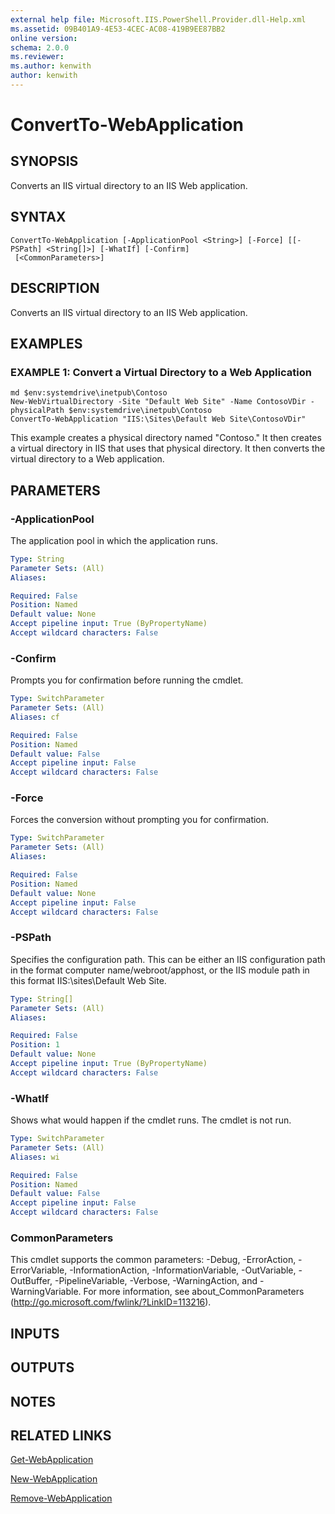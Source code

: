 ```yaml
---
external help file: Microsoft.IIS.PowerShell.Provider.dll-Help.xml
ms.assetid: 09B401A9-4E53-4CEC-AC08-419B9EE87BB2
online version: 
schema: 2.0.0
ms.reviewer:
ms.author: kenwith
author: kenwith
---
```


# ConvertTo-WebApplication

## SYNOPSIS
Converts an IIS virtual directory to an IIS Web application.

## SYNTAX

```
ConvertTo-WebApplication [-ApplicationPool <String>] [-Force] [[-PSPath] <String[]>] [-WhatIf] [-Confirm]
 [<CommonParameters>]
```

## DESCRIPTION
Converts an IIS virtual directory to an IIS Web application.

## EXAMPLES

### EXAMPLE 1: Convert a Virtual Directory to a Web Application
```
md $env:systemdrive\inetpub\Contoso
New-WebVirtualDirectory -Site "Default Web Site" -Name ContosoVDir -physicalPath $env:systemdrive\inetpub\Contoso 
ConvertTo-WebApplication "IIS:\Sites\Default Web Site\ContosoVDir"
```

This example creates a physical directory named "Contoso." It then creates a virtual directory in IIS that uses that physical directory.
It then converts the virtual directory to a Web application.

## PARAMETERS

### -ApplicationPool
The application pool in which the application runs.

```yaml
Type: String
Parameter Sets: (All)
Aliases: 

Required: False
Position: Named
Default value: None
Accept pipeline input: True (ByPropertyName)
Accept wildcard characters: False
```

### -Confirm
Prompts you for confirmation before running the cmdlet.

```yaml
Type: SwitchParameter
Parameter Sets: (All)
Aliases: cf

Required: False
Position: Named
Default value: False
Accept pipeline input: False
Accept wildcard characters: False
```

### -Force
Forces the conversion without prompting you for confirmation.

```yaml
Type: SwitchParameter
Parameter Sets: (All)
Aliases: 

Required: False
Position: Named
Default value: None
Accept pipeline input: False
Accept wildcard characters: False
```

### -PSPath
Specifies the configuration path.
This can be either an IIS configuration path in the format computer name/webroot/apphost, or the IIS module path in this format IIS:\sites\Default Web Site.

```yaml
Type: String[]
Parameter Sets: (All)
Aliases: 

Required: False
Position: 1
Default value: None
Accept pipeline input: True (ByPropertyName)
Accept wildcard characters: False
```

### -WhatIf
Shows what would happen if the cmdlet runs.
The cmdlet is not run.

```yaml
Type: SwitchParameter
Parameter Sets: (All)
Aliases: wi

Required: False
Position: Named
Default value: False
Accept pipeline input: False
Accept wildcard characters: False
```

### CommonParameters
This cmdlet supports the common parameters: -Debug, -ErrorAction, -ErrorVariable, -InformationAction, -InformationVariable, -OutVariable, -OutBuffer, -PipelineVariable, -Verbose, -WarningAction, and -WarningVariable. For more information, see about_CommonParameters (http://go.microsoft.com/fwlink/?LinkID=113216).

## INPUTS

## OUTPUTS

## NOTES

## RELATED LINKS

[Get-WebApplication](./Get-WebApplication.md)

[New-WebApplication](./New-WebApplication.md)

[Remove-WebApplication](./Remove-WebApplication.md)

